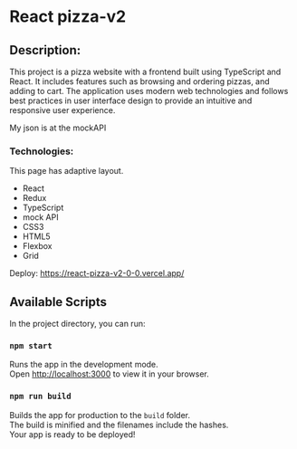 <h1>React pizza-v2</h1>

<h2>Description:</h2>
<p>This project is a pizza website with a frontend built using TypeScript and React. It includes features such as browsing and ordering pizzas, and adding to cart. The application uses modern web technologies and follows best practices in user interface design to provide an intuitive and responsive user experience.<p>
<p>My json is at the mockAPI</p>

<h3>Technologies:</h3>
<p>This page has adaptive layout.</p>
<ul>
<li>React</li>
<li>Redux</li>
<li>TypeScript</li>
<li>mock API</li>
<li>CSS3</li>
<li>HTML5</li> 
<li>Flexbox</li>
<li>Grid</li>
</ul>

Deploy: https://react-pizza-v2-0-0.vercel.app/

## Available Scripts

In the project directory, you can run:

### `npm start`

Runs the app in the development mode.\
Open [http://localhost:3000](http://localhost:3000) to view it in your browser.

### `npm run build`

Builds the app for production to the `build` folder.\
The build is minified and the filenames include the hashes.\
Your app is ready to be deployed!
